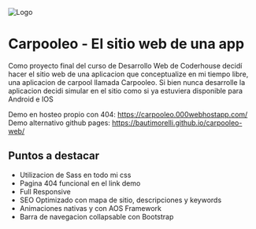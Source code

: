 ![Logo](https://i.postimg.cc/15c8rqcX/logo-Carpooleo.png)

# Carpooleo - El sitio web de una app

Como proyecto final del curso de Desarrollo Web de Coderhouse decidí hacer el sitio
web de una aplicacion que conceptualize en mi tiempo libre, una aplicacion de carpool
llamada Carpooleo. Si bien nunca desarrolle la aplicacion decidi simular en el sitio
como si ya estuviera disponible para Android e IOS

Demo en hosteo propio con 404: https://carpooleo.000webhostapp.com/
Demo alternativo github pages: https://bautimorelli.github.io/carpooleo-web/

## Puntos a destacar

-   Utilizacion de Sass en todo mi css
-   Pagina 404 funcional en el link demo
-   Full Responsive
-   SEO Optimizado con mapa de sitio, descripciones y keywords
-   Animaciones nativas y con AOS Framework
-   Barra de navegacion collapsable con Bootstrap
